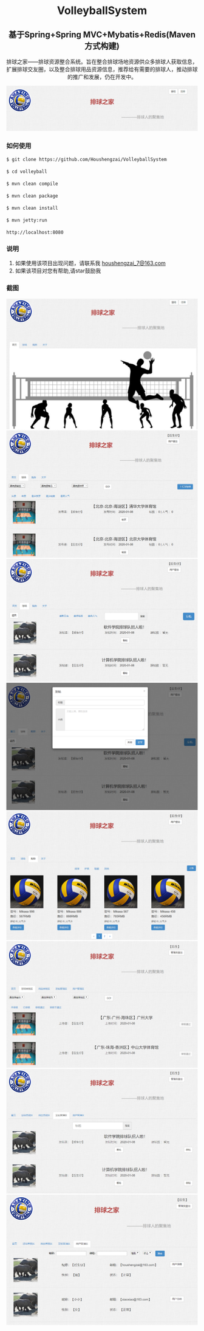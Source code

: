 <h1 align="center">VolleyballSystem</h1>
<h2 align="center"> 基于Spring+Spring MVC+Mybatis+Redis(Maven方式构建)</h2>
<p align="center">排球之家——排球资源整合系统。旨在整合排球场地资源供众多排球人获取信息，扩展排球交友圈，以及整合排球用品资源信息，推荐给有需要的排球人，推动排球的推广和发展，仍在开发中。</p>

<img src="https://github.com/Houshengzai/VolleyballSystem/blob/master/preview/9.jpg">

### 如何使用
```
$ git clone https://github.com/Houshengzai/VolleyballSystem

$ cd volleyball

$ mvn clean compile

$ mvn clean package

$ mvn clean install

$ mvn jetty:run

http://localhost:8080
```
### 说明
1. 如果使用该项目出现问题，请联系我 houshengzai_7@163.com
2. 如果该项目对您有帮助,请star鼓励我
### 截图
<img src="https://github.com/Houshengzai/VolleyballSystem/blob/master/preview/1.jpg">
<img src="https://github.com/Houshengzai/VolleyballSystem/blob/master/preview/2.jpg">
<img src="https://github.com/Houshengzai/VolleyballSystem/blob/master/preview/3.jpg">
<img src="https://github.com/Houshengzai/VolleyballSystem/blob/master/preview/4.jpg">
<img src="https://github.com/Houshengzai/VolleyballSystem/blob/master/preview/5.jpg">
<img src="https://github.com/Houshengzai/VolleyballSystem/blob/master/preview/6.jpg">
<img src="https://github.com/Houshengzai/VolleyballSystem/blob/master/preview/7.jpg">
<img src="https://github.com/Houshengzai/VolleyballSystem/blob/master/preview/8.jpg">
